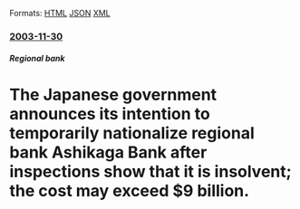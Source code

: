 
Formats: [HTML](/news/2003/11/30/the-japanese-government-announces-its-intention-to-temporarily-nationalize-regional-bank-ashikaga-bank-after-inspections-show-that-it-is-in.html)  [JSON](/news/2003/11/30/the-japanese-government-announces-its-intention-to-temporarily-nationalize-regional-bank-ashikaga-bank-after-inspections-show-that-it-is-in.json)  [XML](/news/2003/11/30/the-japanese-government-announces-its-intention-to-temporarily-nationalize-regional-bank-ashikaga-bank-after-inspections-show-that-it-is-in.xml)  

### [2003-11-30](/news/2003/11/30/index.md)

##### Regional bank
#  The Japanese government announces its intention to temporarily nationalize regional bank Ashikaga Bank after inspections show that it is insolvent; the cost may exceed $9 billion.



